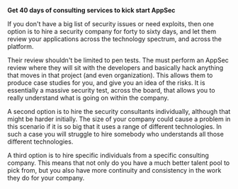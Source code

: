 **Get 40 days of consulting services to kick start AppSec**

If you don't have a big list of security issues or need exploits, then one option is to hire a security company for forty to sixty days, and let them review your applications across the technology spectrum, and across the platform. 

Their review shouldn't be limited to pen tests. The must perform an AppSec review where they will sit with the developers and basically hack anything that moves in that project (and even organization). This allows them to produce case studies for you, and give you an idea of the risks. It is essentially a massive security test, across the board, that allows you to really understand what is going on within the company.

A second option is to hire the security consultants individually, although that might be harder initially.  The size of your company could cause a problem in this scenario if it is so big that it uses a range of different technologies.  In such a case you will struggle to hire somebody who understands all those different technologies.

A third option is to hire specific individuals from a specific consulting company. This means that not only do you have a much better talent pool to pick from, but you also have more continuity and consistency in the work they do for your company.  
